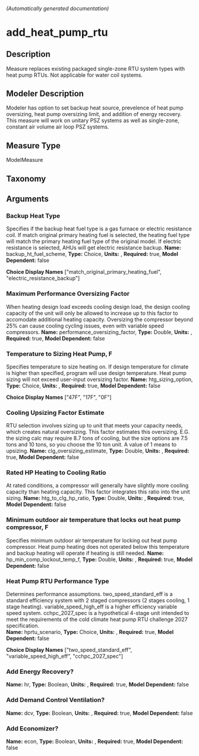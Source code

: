 

###### (Automatically generated documentation)

# add_heat_pump_rtu

## Description
Measure replaces existing packaged single-zone RTU system types with heat pump RTUs. Not applicable for water coil systems.

## Modeler Description
Modeler has option to set backup heat source, prevelence of heat pump oversizing, heat pump oversizing limit, and addition of energy recovery. This measure will work on unitary PSZ systems as well as single-zone, constant air volume air loop PSZ systems.

## Measure Type
ModelMeasure

## Taxonomy


## Arguments


### Backup Heat Type
Specifies if the backup heat fuel type is a gas furnace or electric resistance coil. If match original primary heating fuel is selected, the heating fuel type will match the primary heating fuel type of the original model. If electric resistance is selected, AHUs will get electric resistance backup.
**Name:** backup_ht_fuel_scheme,
**Type:** Choice,
**Units:** ,
**Required:** true,
**Model Dependent:** false

**Choice Display Names** ["match_original_primary_heating_fuel", "electric_resistance_backup"]


### Maximum Performance Oversizing Factor
When heating design load exceeds cooling design load, the design cooling capacity of the unit will only be allowed to increase up to this factor to accomodate additional heating capacity. Oversizing the compressor beyond 25% can cause cooling cycling issues, even with variable speed compressors.
**Name:** performance_oversizing_factor,
**Type:** Double,
**Units:** ,
**Required:** true,
**Model Dependent:** false


### Temperature to Sizing Heat Pump, F
Specifies temperature to size heating on. If design temperature for climate is higher than specified, program will use design temperature. Heat pump sizing will not exceed user-input oversizing factor.
**Name:** htg_sizing_option,
**Type:** Choice,
**Units:** ,
**Required:** true,
**Model Dependent:** false

**Choice Display Names** ["47F", "17F", "0F"]


### Cooling Upsizing Factor Estimate
RTU selection involves sizing up to unit that meets your capacity needs, which creates natural oversizing. This factor estimates this oversizing. E.G. the sizing calc may require 8.7 tons of cooling, but the size options are 7.5 tons and 10 tons, so you choose the 10 ton unit. A value of 1 means to upsizing.
**Name:** clg_oversizing_estimate,
**Type:** Double,
**Units:** ,
**Required:** true,
**Model Dependent:** false


### Rated HP Heating to Cooling Ratio
At rated conditions, a compressor will generally have slightly more cooling capacity than heating capacity. This factor integrates this ratio into the unit sizing.
**Name:** htg_to_clg_hp_ratio,
**Type:** Double,
**Units:** ,
**Required:** true,
**Model Dependent:** false


### Minimum outdoor air temperature that locks out heat pump compressor, F
Specifies minimum outdoor air temperature for locking out heat pump compressor. Heat pump heating does not operated below this temperature and backup heating will operate if heating is still needed.
**Name:** hp_min_comp_lockout_temp_f,
**Type:** Double,
**Units:** ,
**Required:** true,
**Model Dependent:** false


### Heat Pump RTU Performance Type
Determines performance assumptions. two_speed_standard_eff is a standard efficiency system with 2 staged compressors (2 stages cooling, 1 stage heating). variable_speed_high_eff is a higher efficiency variable speed system. cchpc_2027_spec is a hypothetical 4-stage unit intended to meet the requirements of the cold climate heat pump RTU challenge 2027 specification.  
**Name:** hprtu_scenario,
**Type:** Choice,
**Units:** ,
**Required:** true,
**Model Dependent:** false

**Choice Display Names** ["two_speed_standard_eff", "variable_speed_high_eff", "cchpc_2027_spec"]


### Add Energy Recovery?

**Name:** hr,
**Type:** Boolean,
**Units:** ,
**Required:** true,
**Model Dependent:** false


### Add Demand Control Ventilation?

**Name:** dcv,
**Type:** Boolean,
**Units:** ,
**Required:** true,
**Model Dependent:** false


### Add Economizer?

**Name:** econ,
**Type:** Boolean,
**Units:** ,
**Required:** true,
**Model Dependent:** false







